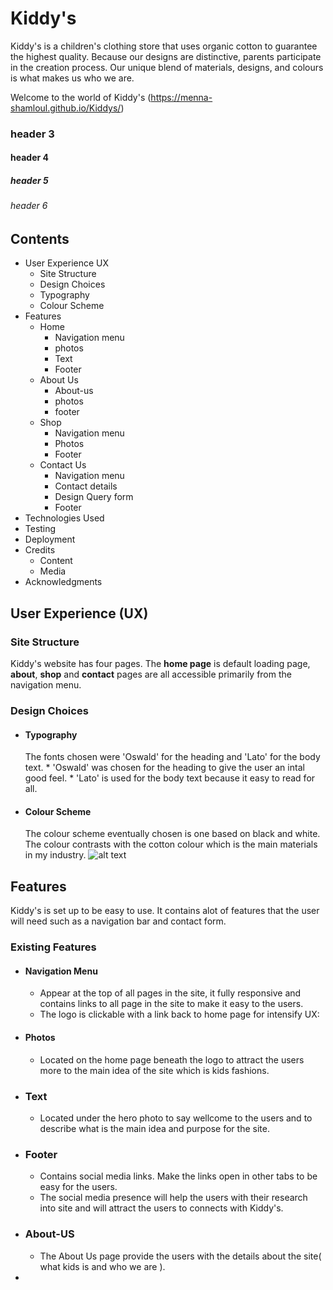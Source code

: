 # Kiddy's
Kiddy's is a children's clothing store that uses organic cotton to guarantee the highest quality. Because our designs are distinctive, parents participate in the creation process. Our unique blend of materials, designs, and colours is what makes us who we are.

Welcome to the world of Kiddy's (https://menna-shamloul.github.io/Kiddys/)


### header 3
#### header 4
##### header 5
###### header 6
## Contents
* User Experience UX
   * Site Structure
   * Design Choices
   * Typography
   * Colour Scheme
* Features
   * Home
     * Navigation menu
     * photos
     * Text
     * Footer
   * About Us
     * About-us
     * photos
     * footer
   * Shop
     * Navigation menu
     * Photos
     * Footer
    * Contact Us
      * Navigation menu
      * Contact details
      * Design Query form
      * Footer
* Technologies Used
* Testing
* Deployment
* Credits
  * Content
  * Media
* Acknowledgments

## User Experience (UX)
### Site Structure
Kiddy's website has four pages. The **home page** is default loading page, **about**, **shop** and **contact** pages are all accessible primarily from the navigation menu.
### Design Choices
 * #### Typography
   The fonts chosen were 'Oswald' for the heading and 'Lato' for the body text.
         * 'Oswald' was chosen for the heading to give the user an intal good feel.
         * 'Lato' is used for the body text because it easy to read for all.
 * #### Colour Scheme 
   The colour scheme eventually chosen is one based on black and white. The colour contrasts with the cotton colour which is the main materials in my industry.
   ![alt text](https://coolors.co/937e6b-ab9e96-d7dee2-b0b7bd-58554f)

## Features
Kiddy's is set up to be easy to use. It contains alot of features that the user will need such as a navigation bar and contact form. 
### Existing Features
* #### Navigation Menu
  * Appear at the top of all pages in the site, it fully responsive and contains links to all page in the site to make it easy to the users.
  * The logo is clickable with a link back to home page for intensify UX:
  <img>
* #### Photos
  * Located on the home page beneath the logo to attract the users more to the main idea of the site which is kids fashions.
* ### Text
  * Located under the hero photo to say wellcome to the users and to describe what is the main idea and purpose for the site.
* ### Footer
  * Contains social media links. Make the links open in other tabs to be easy for the users.
  * The social media presence will help the users with their research into site and will attract the users to connects with Kiddy's.
* ### About-US
  * The About Us page provide the users with the details about the site( what kids is and who we are ).
*
